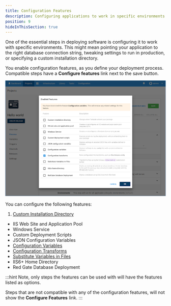 ```yaml
---
title: Configuration Features
description: Configuring applications to work in specific environments is an essential part of deploying applications with Octopus Deploy and this can include updating database connection strings and app settings.
position: 9
hideInThisSection: true
---
```


One of the essential steps in deploying software is configuring it to work with specific environments. This might mean pointing your application to the right database connection string, tweaking settings to run in production, or specifying a custom installation directory.

You enable configuration features, as you define your deployment process. Compatible steps have a **Configure features** link next to the save button.

![Configuration Transforms screenshot](configuration-transforms.png)

You can configure the following features:

1. [Custom Installation Directory](/docs/deployment-process/configuration-features/custom-installation-directory.md)
- IIS Web Site and Application Pool
- Windows Service
- Custom Deployment Scripts
- JSON Configuration Variables
- [Configuration Variables](/docs/deployment-process/configuration-features/configuration-variables.md)
- [Configuration Transforms](/docs/deployment-process/configuration-features/configuration-transforms.md)
- [Substitute Variables in Files](/docs/deployment-process/configuration-features/substitute-variables-in-files.md)
- IIS6+ Home Directory
- Red Gate Database Deployment

:::hint
Note, only steps the features can be used with will have the features listed as options.

Steps that are not compatible with any of the configuration features, will not show the **Configure Features** link.
:::
